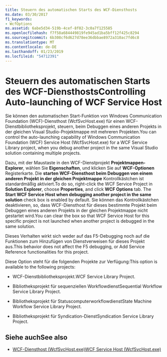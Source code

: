 ```yaml
---
title: Steuern des automatischen Starts des WCF-Diensthosts
ms.date: 03/30/2017
f1_keywords:
- WcfOptions
ms.assetid: 6abe5d34-519b-4cef-8f02-3c0a7f125585
ms.openlocfilehash: f7f58a684449819fe945ad1ba5bff12f425c8294
ms.sourcegitcommit: 6b308cf6d627d78ee36dbbae8972a310ac7fd6c8
ms.translationtype: MT
ms.contentlocale: de-DE
ms.lasthandoff: 01/23/2019
ms.locfileid: "54712391"
---
```

# <a name="controlling-auto-launching-of-wcf-service-host"></a><span data-ttu-id="bcdd5-102">Steuern des automatischen Starts des WCF-Diensthosts</span><span class="sxs-lookup"><span data-stu-id="bcdd5-102">Controlling Auto-launching of WCF Service Host</span></span>
<span data-ttu-id="bcdd5-103">Sie können den automatischen Start-Funktion von Windows Communication Foundation (WCF)-Diensthost (WcfSvcHost.exe) für einen WCF-Dienstbibliotheksprojekt, steuern, beim Debuggen eines anderen Projekts in der gleichen Visual Studio-Projektmappe mit mehreren Projekten.</span><span class="sxs-lookup"><span data-stu-id="bcdd5-103">You can control the auto-launching capability of Windows Communication Foundation (WCF) Service Host (WcfSvcHost.exe) for a WCF Service Library project, when you debug another project in the same Visual Studio solution containing multiple projects.</span></span>  
  
 <span data-ttu-id="bcdd5-104">Dazu, mit der Maustaste in den WCF-Dienstprojekt **Projektmappen-Explorer**, wählen Sie **Eigenschaften**, und klicken Sie auf **WCF-Optionen** Registerkarte. Die **starten WCF-Diensthost beim Debuggen von einem anderen Projekt in der gleichen Projektmappe** Kontrollkästchen ist standardmäßig aktiviert.</span><span class="sxs-lookup"><span data-stu-id="bcdd5-104">To do so, right-click the WCF Service Project in **Solution Explorer**, choose **Properties**, and click **WCF Options** tab. The **Start WCF Service Host when debugging another project in the same solution** check box is enabled by default.</span></span> <span data-ttu-id="bcdd5-105">Sie können das Kontrollkästchen deaktivieren, so, dass WCF-Diensthost für dieses bestimmte Projekt beim Debuggen eines anderen Projekts in der gleichen Projektmappe nicht gestartet wird.</span><span class="sxs-lookup"><span data-stu-id="bcdd5-105">You can clear the box so that WCF Service Host for this specific project is not launched when another project is debugged in the same solution.</span></span>  
  
 <span data-ttu-id="bcdd5-106">Dieses Verhalten wirkt sich weder auf das F5-Debugging noch auf die Funktionen zum Hinzufügen von Dienstverweisen für dieses Projekt aus.</span><span class="sxs-lookup"><span data-stu-id="bcdd5-106">This behavior does not affect the F5 debugging, or Add Service Reference functionalities for this project.</span></span>  
  
 <span data-ttu-id="bcdd5-107">Diese Option steht für die folgenden Projekte zur Verfügung:</span><span class="sxs-lookup"><span data-stu-id="bcdd5-107">This option is available to the following projects:</span></span>  
  
-   <span data-ttu-id="bcdd5-108">WCF-Dienstbibliotheksprojekt.</span><span class="sxs-lookup"><span data-stu-id="bcdd5-108">WCF Service Library Project.</span></span>  
  
-   <span data-ttu-id="bcdd5-109">Bibliotheksprojekt für sequenziellen Workflowdienst</span><span class="sxs-lookup"><span data-stu-id="bcdd5-109">Sequential Workflow Service Library Project.</span></span>  
  
-   <span data-ttu-id="bcdd5-110">Bibliotheksprojekt für Statuscomputerworkflowdienst</span><span class="sxs-lookup"><span data-stu-id="bcdd5-110">State Machine Workflow Service Library Project.</span></span>  
  
-   <span data-ttu-id="bcdd5-111">Bibliotheksprojekt für Syndication-Dienst</span><span class="sxs-lookup"><span data-stu-id="bcdd5-111">Syndication Service Library Project.</span></span>  
  
## <a name="see-also"></a><span data-ttu-id="bcdd5-112">Siehe auch</span><span class="sxs-lookup"><span data-stu-id="bcdd5-112">See also</span></span>
- [<span data-ttu-id="bcdd5-113">WCF-Diensthost (WcfSvcHost.exe)</span><span class="sxs-lookup"><span data-stu-id="bcdd5-113">WCF Service Host (WcfSvcHost.exe)</span></span>](../../../docs/framework/wcf/wcf-service-host-wcfsvchost-exe.md)
